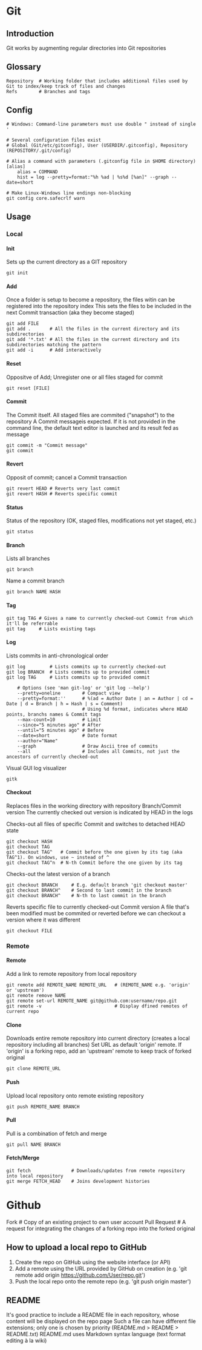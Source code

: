 # Git
## Introduction
Git works by augmenting regular directories into Git repositories

## Glossary
	Repository 	# Working folder that includes additional files used by Git to index/keep track of files and changes
	Refs 		# Branches and tags

## Config
	# Windows: Command-line parameters must use double " instead of single '

	# Several configuration files exist
	# Global (Git/etc/gitconfig), User (USERDIR/.gitconfig), Repository (REPOSITORY/.git/config)
	
	# Alias a command with parameters (.gitconfig file in $HOME directory)
	[alias]
		alias = COMMAND
		hist = log --pretty=format:"%h %ad | %s%d [%an]" --graph --date=short

	# Make Linux-Windows line endings non-blocking
	git config core.safecrlf warn

## Usage
### Local
#### Init
Sets up the current directory as a GIT repository

	git init

#### Add
Once a folder is setup to become a repository, the files witin can be registered into the repository index
This sets the files to be included in the next Commit transaction (aka they become staged)

	git add	FILE
	git add .		# All the files in the current directory and its subdirectories
	git add '*.txt'	# All the files in the current directory and its subdirectories matching the pattern
	git add -i 		# Add interactively

#### Reset
Oppositve of Add; Unregister one or all files staged for commit

	git reset [FILE]

#### Commit
The Commit itself. All staged files are commited ("snapshot") to the repository
A Commit messageis expected. If it is not provided in the command line, the default text editor is launched and its result fed as message

	git commit -m "Commit message"
	git commit

#### Revert
Opposit of commit; cancel a Commit transaction

	git revert HEAD # Reverts very last commit
	git revert HASH # Reverts specific commit

#### Status
Status of the repository (OK, staged files, modifications not yet staged, etc.)

	git status

#### Branch
Lists all branches

	git branch

Name a commit branch

	git branch NAME HASH

#### Tag
	git tag TAG	# Gives a name to currently checked-out Commit from which it'll be referrable
	git tag		# Lists existing tags

#### Log
Lists commits in anti-chronological order

	git log 		# Lists commits up to currently checked-out
	git log BRANCH 	# Lists commits up to provided commit
	git log TAG 	# Lists commits up to provided commit

		# Options (see 'man git-log' or 'git log --help')
		--pretty=oneline		# Compact view
		--pretty=format:''		# %(ad = Author Date | an = Author | cd = Date | d = Branch | h = Hash | s = Comment)
								# Using %d format, indicates where HEAD points, branchs names & Commit tags
		--max-count=10			# Limit
		--since="5 minutes ago"	# After
		--until="5 minutes ago"	# Before
		--date=short			# Date format
		--author="Name"
		--graph					# Draw Ascii tree of commits 
		--all					# Includes all Commits, not just the ancestors of currently checked-out

Visual GUI log visualizer

	gitk
	
#### Checkout

Replaces files in the working directory with repository Branch/Commit version
The currently checked out version is indicated by HEAD in the logs

Checks-out all files of specific Commit and switches to detached HEAD state

	git checkout HASH
	git checkout TAG
	git checkout TAG^	# Commit before the one given by its tag (aka TAG^1). On windows, use ~ instead of ^
	git checkout TAG^n	# N-th Commit before the one given by its tag
	
Checks-out the latest version of a branch

	git checkout BRANCH 	# E.g. default branch 'git checkout master'
	git checkout BRANCH^	# Second to last commit in the branch
	git checkout BRANCH^	# N-th to last commit in the branch

Reverts specific file to currently checked-out Commit version
A file that's been modified must be commited or reverted before we can checkout a version where it was different

	git checkout FILE

### Remote
#### Remote
Add a link to remote repository from local repository

	git remote add REMOTE_NAME REMOTE_URL 	# (REMOTE_NAME e.g. 'origin' or 'upstream')
	git remote remove NAME
	git remote set-url REMOTE_NAME git@github.com:username/repo.git
	git remote -v 							# Display dfined remotes of current repo

#### Clone
Downloads entire remote repository into current directory (creates a local repository including all branches)
Set URL as default 'origin' remote. If 'origin' is a forking repo, add an 'upstream' remote to keep track of forked original

	git clone REMOTE_URL

#### Push
Upload local repository onto remote existing repository

	git push REMOTE_NAME BRANCH

#### Pull
Pull is a combination of fetch and merge

	git pull NAME BRANCH

#### Fetch/Merge
	git fetch 				# Downloads/updates from remote repository into local repository
	git merge FETCH_HEAD	# Joins development histories



# Github
Fork			# Copy of an existing project to own user account
Pull Request	# A request for integrating the changes of a forking repo into the forked original

## How to upload a local repo to GitHub
1. Create the repo on GitHub using the website interface (or API)
2. Add a remote using the URL provided by GitHub on creation (e.g. 'git remote add origin https://github.com/User/repo.git')
3. Push the local repo onto the remote repo (e.g. 'git push origin master')

## README
It's good practice to include a README file in each repository, whose content will be displayed on the repo page
Such a file can have different file extensions; only one is chosen by priority (README.md > README > README.txt)
README.md uses Markdown syntax language (text format editing à la wiki)